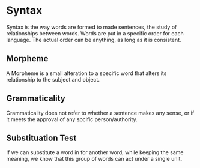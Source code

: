 # Syntax
Syntax is the way words are formed to made sentences, the study of relationships between words. Words are put in a specific order for each language. The actual order can be anything, as long as it is consistent.

## Morpheme
A Morpheme is a small alteration to a specific word that alters its relationship to the subject and object.

## Grammaticality 
Grammaticality does not refer to whether a sentence makes any sense, or if it meets the approval of any spcific person/authority.

## Substituation Test
If we can substitute a word in for another word, while keeping the same meaning, we know that this group of words can act under a single unit.

